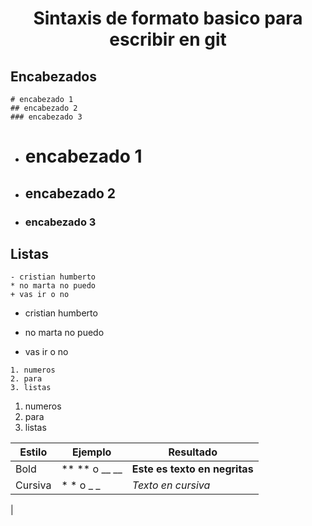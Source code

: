 <h1 align="center"> Sintaxis de formato basico para escribir en git</h1>

## Encabezados

```
# encabezado 1
## encabezado 2
### encabezado 3
```
- # encabezado 1
- ## encabezado 2
- ### encabezado 3

## Listas

```
- cristian humberto
* no marta no puedo
+ vas ir o no
```
- cristian humberto
* no marta no puedo
+ vas ir o no

```
1. numeros
2. para
3. listas
```

1. numeros
2. para
3. listas

| Estilo | Ejemplo | Resultado |
| --- | --- | --- |
| Bold | ** ** o __ __ | **Este es texto en negritas** |
| Cursiva | * * o _ _ | _Texto en cursiva_ |
| 
